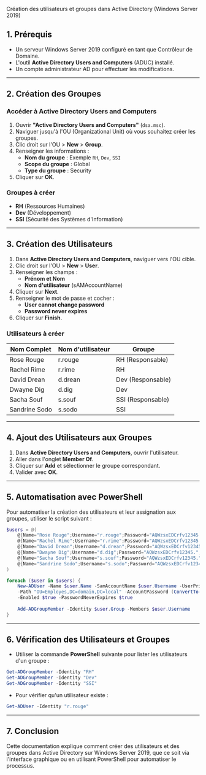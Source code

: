 Création des utilisateurs et groupes dans Active Directory (Windows Server 2019)

## 1. Prérequis
- Un serveur Windows Server 2019 configuré en tant que Contrôleur de Domaine.
- L'outil **Active Directory Users and Computers** (ADUC) installé.
- Un compte administrateur AD pour effectuer les modifications.

---

## 2. Création des Groupes
### Accéder à Active Directory Users and Computers
1. Ouvrir **"Active Directory Users and Computers"** (`dsa.msc`).
2. Naviguer jusqu'à l'OU (Organizational Unit) où vous souhaitez créer les groupes.
3. Clic droit sur l'OU > **New** > **Group**.
4. Renseigner les informations :
   - **Nom du groupe** : Exemple `RH`, `Dev`, `SSI`
   - **Scope du groupe** : Global
   - **Type du groupe** : Security
5. Cliquer sur **OK**.

### Groupes à créer
- **RH** (Ressources Humaines)
- **Dev** (Développement)
- **SSI** (Sécurité des Systèmes d'Information)

---

## 3. Création des Utilisateurs
1. Dans **Active Directory Users and Computers**, naviguer vers l'OU cible.
2. Clic droit sur l'OU > **New** > **User**.
3. Renseigner les champs :
   - **Prénom et Nom**
   - **Nom d'utilisateur** (sAMAccountName)
4. Cliquer sur **Next**.
5. Renseigner le mot de passe et cocher :
   - **User cannot change password**
   - **Password never expires**
6. Cliquer sur **Finish**.

### Utilisateurs à créer
| Nom Complet | Nom d'utilisateur | Groupe |
|-------------|------------------|--------|
| Rose Rouge  | r.rouge          | RH (Responsable) |
| Rachel Rime | r.rime           | RH |
| David Drean | d.drean          | Dev (Responsable) |
| Dwayne Dig  | d.dig            | Dev |
| Sacha Souf  | s.souf           | SSI (Responsable) |
| Sandrine Sodo | s.sodo         | SSI |


---

## 4. Ajout des Utilisateurs aux Groupes
1. Dans **Active Directory Users and Computers**, ouvrir l'utilisateur.
2. Aller dans l'onglet **Member Of**.
3. Cliquer sur **Add** et sélectionner le groupe correspondant.
4. Valider avec **OK**.

---

## 5. Automatisation avec PowerShell

Pour automatiser la création des utilisateurs et leur assignation aux groupes, utiliser le script suivant :

```powershell
$users = @(
    @{Name="Rose Rouge";Username="r.rouge";Password="AQWzsxEDCrfv12345.";Group="RH"},
    @{Name="Rachel Rime";Username="r.rime";Password="AQWzsxEDCrfv12345.";Group="RH"},
    @{Name="David Drean";Username="d.drean";Password="AQWzsxEDCrfv12345.";Group="Dev"},
    @{Name="Dwayne Dig";Username="d.dig";Password="AQWzsxEDCrfv12345.";Group="Dev"},
    @{Name="Sacha Souf";Username="s.souf";Password="AQWzsxEDCrfv12345.";Group="SSI"},
    @{Name="Sandrine Sodo";Username="s.sodo";Password="AQWzsxEDCrfv12345.";Group="SSI"}
)

foreach ($user in $users) {
    New-ADUser -Name $user.Name -SamAccountName $user.Username -UserPrincipalName "$($user.Username)@domain.local" \
    -Path "OU=Employes,DC=domain,DC=local" -AccountPassword (ConvertTo-SecureString $user.Password -AsPlainText -Force) \
    -Enabled $true -PasswordNeverExpires $true
    
    Add-ADGroupMember -Identity $user.Group -Members $user.Username
}
```

---

## 6. Vérification des Utilisateurs et Groupes
- Utiliser la commande **PowerShell** suivante pour lister les utilisateurs d'un groupe :

```powershell
Get-ADGroupMember -Identity "RH"
Get-ADGroupMember -Identity "Dev"
Get-ADGroupMember -Identity "SSI"
```

- Pour vérifier qu'un utilisateur existe :

```powershell
Get-ADUser -Identity "r.rouge"
```

---

## 7. Conclusion
Cette documentation explique comment créer des utilisateurs et des groupes dans Active Directory sur Windows Server 2019, que ce soit via l'interface graphique ou en utilisant PowerShell pour automatiser le processus.

